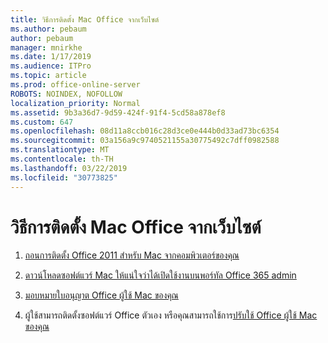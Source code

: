 ```yaml
---
title: วิธีการติดตั้ง Mac Office จากเว็บไซต์
ms.author: pebaum
author: pebaum
manager: mnirkhe
ms.date: 1/17/2019
ms.audience: ITPro
ms.topic: article
ms.prod: office-online-server
ROBOTS: NOINDEX, NOFOLLOW
localization_priority: Normal
ms.assetid: 9b3a36d7-9d59-424f-91f4-5cd58a878ef8
ms.custom: 647
ms.openlocfilehash: 08d11a8ccb016c28d3ce0e444b0d33ad73bc6354
ms.sourcegitcommit: 03a156a9c9740521155a30775492c7dff0982588
ms.translationtype: MT
ms.contentlocale: th-TH
ms.lasthandoff: 03/22/2019
ms.locfileid: "30773825"
---
```

# <a name="how-to-install-mac-office-from-the-portal"></a>วิธีการติดตั้ง Mac Office จากเว็บไซต์


1. [ถอนการติดตั้ง Office 2011 สำหรับ Mac จากคอมพิวเตอร์ของคุณ](https://support.office.com/article/4bfcd230-0ea1-4656-bf30-dbfa44d358fa?wt.mc_id=Alchemy_ClientDIA)
    
2. [ดาวน์โหลดซอฟต์แวร์ Mac ให้แน่ใจว่าได้เปิดใช้งานบนพอร์ทัล Office 365 admin](https://support.office.com/article/c13051e6-f75c-4737-bc0d-7685dcedf360?wt.mc_id=Alchemy_ClientDIA)
    
3. [มอบหมายใบอนุญาต Office ผู้ใช้ Mac ของคุณ](https://support.office.com/article/997596B5-4173-4627-B915-36ABAC6786DC?wt.mc_id=Alchemy_ClientDIA)
    
4. ผู้ใช้สามารถติดตั้งซอฟต์แวร์ Office ตัวเอง หรือคุณสามารถใช้การ[ปรับใช้ Office ผู้ใช้ Mac ของคุณ](https://docs.microsoft.com/DeployOffice/mac/deployment-guide-for-office-for-mac)